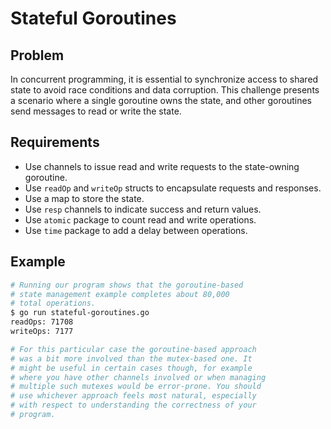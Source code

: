 # Stateful Goroutines

## Problem

In concurrent programming, it is essential to synchronize access to shared state to avoid race conditions and data corruption. This challenge presents a scenario where a single goroutine owns the state, and other goroutines send messages to read or write the state.

## Requirements

- Use channels to issue read and write requests to the state-owning goroutine.
- Use `readOp` and `writeOp` structs to encapsulate requests and responses.
- Use a map to store the state.
- Use `resp` channels to indicate success and return values.
- Use `atomic` package to count read and write operations.
- Use `time` package to add a delay between operations.

## Example

```sh
# Running our program shows that the goroutine-based
# state management example completes about 80,000
# total operations.
$ go run stateful-goroutines.go
readOps: 71708
writeOps: 7177

# For this particular case the goroutine-based approach
# was a bit more involved than the mutex-based one. It
# might be useful in certain cases though, for example
# where you have other channels involved or when managing
# multiple such mutexes would be error-prone. You should
# use whichever approach feels most natural, especially
# with respect to understanding the correctness of your
# program.

```